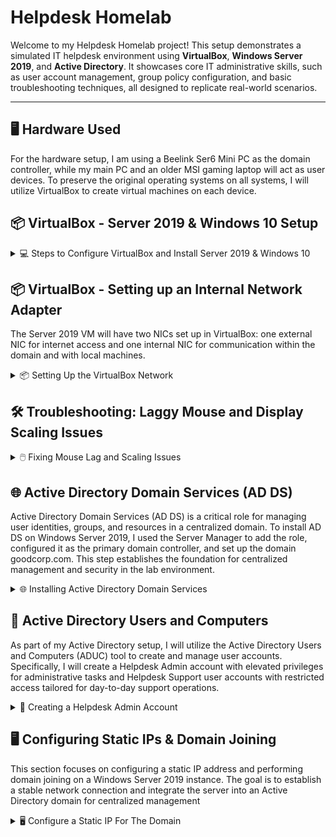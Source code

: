 # Helpdesk Homelab

Welcome to my Helpdesk Homelab project! This setup demonstrates a simulated IT helpdesk environment using **VirtualBox**, **Windows Server 2019**, and **Active Directory**. It showcases core IT administrative skills, such as user account management, group policy configuration, and basic troubleshooting techniques, all designed to replicate real-world scenarios.

---

## 🖥️ Hardware Used
For the hardware setup, I am using a Beelink Ser6 Mini PC as the domain controller, while my main PC and an older MSI gaming laptop will act as user devices. To preserve the original operating systems on all systems, I will utilize VirtualBox to create virtual machines on each device.

<!--<details>
<summary> Here are a couple of pictures for nerds, like me 😊</summary>

  ![1000001973](https://github.com/user-attachments/assets/f65b355a-97fa-4618-8f96-78643b99318b)
  ![1000001972](https://github.com/user-attachments/assets/6957e9d5-d26d-48c4-9ef7-ad7b1bc7d492)
</details>-->

## 📦 VirtualBox - Server 2019 & Windows 10 Setup

<details>
<summary>💻 Steps to Configure VirtualBox and Install Server 2019 & Windows 10</summary>

### 1️⃣ Download and Install VirtualBox
- To start I visited the [VirtualBox website](https://www.oracle.com/virtualization/technologies/vm/downloads/virtualbox-downloads.html) and downloaded the latest version.  
- Follow the installation wizard to complete the setup.

### 2️⃣ Download the Windows Server 2019 & Windows 10 ISO
- To download the Server 2019 ISO, I went to the [Microsoft Evaluation Center](https://www.microsoft.com/en-us/evalcenter/) and searched for "Windows Server 2019."
- To download the Windows 10 ISO I went to [Microsoft Software Download Page](https://www.microsoft.com/en-us/software-download/windows10)

### 3️⃣ Create a New Virtual Machine
- Open VirtualBox and click `New`.
  
  ![New VM Screenshot](https://github.com/user-attachments/assets/7116c63c-d6a3-4a0d-a759-9df440eea598)

- I named the virtual machine `Server 2019`.  
- Select the downloaded Windows Server 2019 ISO image.  
- I checked `Skip Unattended Installation`, then I clicked `Next`
  
  ![Screenshot 2024-12-30 220652](https://github.com/user-attachments/assets/83a81a79-8a1f-4da3-b21a-3ae4fcd8a7fe)

### 4️⃣ Configure Virtual Machine Hardware Settings
- Next, I allocated `4 CPU cores` and `4GB of RAM`.  

   ![Hardware Configuration Screenshot](https://github.com/user-attachments/assets/061c035b-8fd4-4f57-9bf2-ee66c5dde676)
  
- Next, I set the virtual hard disk size to `50GB`.  

  ![Hard Disk Size Screenshot](https://github.com/user-attachments/assets/0b1a7605-65f7-4893-bb85-e39973ebf9c4)
  
- Click `Finish` to complete the setup.  

  ![Screenshot 2024-12-30 222023](https://github.com/user-attachments/assets/54dd2892-fd6b-47fd-91b5-7c71a06cd88a)

### 5️⃣ Install Windows Server 2019
  
- Open VirtualBox, select the Server 2019 VM, and click `Start`.  

  ![Screenshot 2024-12-30 222155](https://github.com/user-attachments/assets/aea67364-b653-4e10-a01c-7224353797f1)

- Once the VM boots, I'll set my Language, Time and currency format, and Input method, then click `Next`

  ![Screenshot 2024-12-30 222422](https://github.com/user-attachments/assets/7f843eda-bf00-448a-b989-69419e93d474)

- On the Windows setup screen, I'll click `Install Now`

  ![Screenshot 2024-12-30 222436](https://github.com/user-attachments/assets/6c0f8e19-4b0f-4724-8fe5-67449d19eb45)

- On the next page, I'll make sure to select `Desktop Experience`, then click `Next`

  ![Screenshot 2024-12-30 222801](https://github.com/user-attachments/assets/e6746f98-533b-47cc-a1b8-075ce4e1152c)

- Accept the License terms, then click `Next`

  ![Screenshot 2024-12-30 223212](https://github.com/user-attachments/assets/471b37db-b583-4a97-b7cd-81bd2ea4c1bf)

- On the next page, I'll select `Custom Install`

  ![Screenshot 2024-12-30 223219](https://github.com/user-attachments/assets/27856ea1-6fac-4f08-9ccc-4507187cc1ff)

- On the Disk Allocation page, select the 50GB drive, then click `Next`

  ![Screenshot 2024-12-30 223224](https://github.com/user-attachments/assets/b759346e-a54e-49df-a344-df8de5d71bdc)

- Windows will begin the installation process.
 
  ![Screenshot 2024-12-30 223251](https://github.com/user-attachments/assets/b60d5f85-1425-45fd-8a05-ae7e90379c59)

- Once prompted, I'll input a password, then click `Finish`

  ![Screenshot 2024-12-30 223851](https://github.com/user-attachments/assets/44d64ac8-147b-4ac5-873b-f26b38713821)

- When at the Windows login screen, press `right ctrl + del`, then enter the password to log in.
- NOTE: you have to use ctrl+del since this is a VM. You could also go to `Input` → `Keyboard`, then click `Insert Ctrl-Alt-Del` to achieve the same thing.

  ![Screenshot 2024-12-30 224856](https://github.com/user-attachments/assets/9db6dc9f-c7cd-42dc-8826-ae1b05abcea8)

✅ Installation Complete
- The VM is now ready and operational! Just repeat the process to create a Windows 10 Virtual Machine.

  ![Completed Setup Screenshot](https://github.com/user-attachments/assets/f7e23cec-1efd-4d81-92c8-125c7e41b602)

</details>

## 📦 VirtualBox - Setting up an Internal Network Adapter
The Server 2019 VM will have two NICs set up in VirtualBox: one external NIC for internet access and one internal NIC for communication within the domain and with local machines.

<details>
<summary>📦 Setting Up the VirtualBox Network</summary>

- On the host machine, I'll launch VirtualBox, select the Server 2019 VM, and click `Settings`.

  ![Screenshot 2024-12-31 205055](https://github.com/user-attachments/assets/5775fb11-80c9-4811-a548-2d58790a5d20)

- On the Settings window, switch to `Expert Mode` in the top left corner.

  ![Screenshot 2024-12-31 205116](https://github.com/user-attachments/assets/6c65c99c-5760-4cbf-a0a6-c7403fbcd184)

- Select `Network` from the menu to the left. Make sure Adapter 1 is enabled and set to `NAT` or `Bridged`

  ![Screenshot 2024-12-31 205130](https://github.com/user-attachments/assets/9fab0c51-00d1-46d1-a2bf-326bf6376dfd)

- Click the Adapter 2 tab and check `Enable Network Adapter` then select `Internal Network` and click `OK`

  ![Screenshot 2024-12-31 205154](https://github.com/user-attachments/assets/0081597c-bb98-42d1-b84a-88767b17aeb2)

- The VirtualBox network adapters are now set up properly. This will allow me to have static ips on one nic, while still giving access to the internet from the other.

</details>






## 🛠️ Troubleshooting: Laggy Mouse and Display Scaling Issues

<details>
<summary>🖱️ Fixing Mouse Lag and Scaling Issues</summary>

### Issue Observed
With the virtual machine running, there were noticeable issues with mouse lag and improper display scaling.  

  ![Mouse Lag Screenshot](https://github.com/user-attachments/assets/f7e23cec-1efd-4d81-92c8-125c7e41b602)

### Solution
1️⃣ Go to `Devices` in the VirtualBox menu and select `Insert Guest Additions CD image...`.  
   
   ![Insert Guest Additions Screenshot](https://github.com/user-attachments/assets/7b1684a1-5a8a-4f5a-91d1-82541c3ba5c1)
   
2️⃣ Open `File Explorer` within the VM and navigate to `This PC`.  

3️⃣ Under `Devices and Drives`, open the `CD Drive (D:) VirtualBox Guest Additions`.  
   
   ![Guest Additions Drive Screenshot](https://github.com/user-attachments/assets/c9a9d62d-d1fd-4068-bcc2-89b45c5ddf77)

4️⃣ Run `VBoxWindowsAdditions-amd64` and complete the installation.  
   
   ![Guest Additions Installer Screenshot](https://github.com/user-attachments/assets/18c984f6-9eb0-4a0c-b46d-3f75ad092226)

5️⃣ Reboot the VM.  

### Result
The mouse now moves smoothly, and the display scaling adjusts correctly, allowing for a better user experience. 😊  
  
  ![Fixed Issues Screenshot](https://github.com/user-attachments/assets/f9d96384-69ab-4fc2-8c42-b7196732c051)

</details>








## 🌐 Active Directory Domain Services (AD DS)

Active Directory Domain Services (AD DS) is a critical role for managing user identities, groups, and resources in a centralized domain. To install AD DS on Windows Server 2019, I used the Server Manager to add the role, configured it as the primary domain controller, and set up the domain goodcorp.com. This step establishes the foundation for centralized management and security in the lab environment.

<details>
<summary>🌐 Installing Active Directory Domain Services</summary>

## 🛠️ Prepare the Server

### Change the Computer Name  
- Go to System Properties, by opening `File Explorer` right-click `This PC`, then select `Properties`.

  ![Screenshot 2024-12-30 233825](https://github.com/user-attachments/assets/c35254c2-8989-48e3-8e4d-c041222bf78a)

- Next to Computer Name click `Change Settings`

  ![Screenshot 2024-12-30 234145](https://github.com/user-attachments/assets/1f375b22-e8cc-45ab-a64c-0766477394d5)

- Click `Change` then set the computer name, I'll use `GoodCorp-DC`, click `OK` then restart the server.

  ![Screenshot 2024-12-30 235134](https://github.com/user-attachments/assets/a5a1191f-5e26-49ee-a184-be7d5c9f7094)

- Once restarted, go to system properties again to verify the name has changed.

  ![Screenshot 2024-12-30 235519](https://github.com/user-attachments/assets/2a4f91fb-63a5-4e54-82a4-bc3c7196f6a1)

---

## 🛠️ Open Server Manager & Start Installation

1️⃣ Launch Server Manager  
- Open the VM, Server Manager should start automatically. If not, click `Start`, and select `Server Manager`.  

  ![Server Manager](https://github.com/user-attachments/assets/38ee87c4-8674-400e-bbfe-615c5cc283c3)

2️⃣ Add Roles and Features  
- On the Server Manager dashboard, click `Manage` → `Add Roles and Features`.  

  ![Add Roles and Features](https://github.com/user-attachments/assets/9be5e3e2-1c64-4147-838f-749d3fef7465)

---

## 🖱️ Use the Installation Wizard

3️⃣ Begin Installation  
- When the installation wizard appears, click `Next`.  

  ![Screenshot 2024-12-31 000254](https://github.com/user-attachments/assets/7a82862c-b490-4c80-bdbf-91d54251bd5a)

4️⃣ Select Installation Type  
- Choose `Role-based or Feature-based Installation`, then click `Next`.  

  ![Screenshot 2024-12-31 000345](https://github.com/user-attachments/assets/d018a402-c014-481d-883b-b39e03ea8c36)

5️⃣ Pick the Destination Server  
- Click `Select a server from the server pool` and click `Next`.  

  ![Screenshot 2024-12-31 000419](https://github.com/user-attachments/assets/01baa936-5ab2-43d9-9773-808b8b11b77f)

---

## 🧩 Add the AD DS Role

6️⃣ Add the Role  
- Select `Active Directory Domain Services`, click `Add Features`, then click `Next`.  

  ![Screenshot 2024-12-31 000520](https://github.com/user-attachments/assets/1dcd19c7-97e7-4b31-9850-4d68bbcc8b23)
  ![Screenshot 2024-12-31 000525](https://github.com/user-attachments/assets/3c728739-f489-430c-9f91-09a4bba1588d)
  ![Screenshot 2024-12-31 000536](https://github.com/user-attachments/assets/985b3299-65b1-4d3f-9d14-df927c03b9c8)

7️⃣ Review Features  
- On the Features tab, leave everything as is, then click `Next`.  

  ![Screenshot 2024-12-31 000542](https://github.com/user-attachments/assets/78136f6a-6a4f-4b78-b347-479015962083)

8️⃣ Confirm Installation  
- On the AD DS tab, click `Next`, then `Install` on the Confirmation tab.  

  ![Screenshot 2024-12-31 000547](https://github.com/user-attachments/assets/25a8f8d0-fde5-43c7-946e-9b8758cd5a8f)
  ![Screenshot 2024-12-31 000558](https://github.com/user-attachments/assets/2925c475-10e1-4182-a63f-54b793c11751)
  ![Screenshot 2024-12-31 000637](https://github.com/user-attachments/assets/b2f79e7e-40ed-4bab-ac77-b59394cfbf12)

---

## 🌳 Promote to Domain Controller

9️⃣ Start Promotion  
- After installation, click `Promote this server to a domain controller`.  

  ![Screenshot 2024-12-31 001444](https://github.com/user-attachments/assets/61a5b6f4-e561-4610-b780-62916663398d)

- Add a New Forest: I chose to use `goodcorp.com`.  

  ![Screenshot 2024-12-31 001609](https://github.com/user-attachments/assets/c52bdb0f-9b8d-4518-a96d-34e85b6d1cd8)

🔟 Set Domain Controller Options  
- Input a password and click `Next`.  

  ![Screenshot 2024-12-31 001704](https://github.com/user-attachments/assets/68ed86d6-8756-4b97-99a0-2a014152423b)

---

## 🔗 Configure Additional Settings

- DNS Options: Leave unchecked and click `Next`.  

  ![Screenshot 2024-12-31 001802](https://github.com/user-attachments/assets/a5e73027-9c07-474e-b6e2-8c4db2cd0a68)

- NetBIOS Name: Leave as is and click `Next`.  

  ![Screenshot 2024-12-31 001819](https://github.com/user-attachments/assets/126cedc0-4881-49fb-a9b7-afc20d7e1b71)

- Paths Tab: Keep defaults and click `Next`.  

  ![Screenshot 2024-12-31 001829](https://github.com/user-attachments/assets/15aae331-8cc1-4401-92e8-e2af55f0d473)

- Review Tab: Click `Next`.  

  ![Screenshot 2024-12-31 001841](https://github.com/user-attachments/assets/023c6f47-42bc-4d32-ba3a-3c5b452b8f94)

- Prerequisites Check: Click `Install`.  

  ![Screenshot 2024-12-31 001859](https://github.com/user-attachments/assets/31db2f43-57ce-481f-bf0a-a7d890b8e4cc)

---

## 🔄 Final Steps

✅ Installation Complete  
- Once the installation is complete, the VM will automatically restart.  

  ![Screenshot 2024-12-31 001941](https://github.com/user-attachments/assets/865bf457-60eb-4ef9-aa66-86d8d6727a7c)

---

</details>








## 👥 Active Directory Users and Computers

As part of my Active Directory setup, I will utilize the Active Directory Users and Computers (ADUC) tool to create and manage user accounts. Specifically, I will create a Helpdesk Admin account with elevated privileges for administrative tasks and Helpdesk Support user accounts with restricted access tailored for day-to-day support operations.

<details>
<summary>👥 Creating a Helpdesk Admin Account</summary>

## 👥 Active Directory Account Creation

1️⃣ Access Active Directory Users and Computers
- On the Server Manager dashboard, click `Tools` and select `Active Directory Users and Computers`

  ![Screenshot 2024-12-31 130031](https://github.com/user-attachments/assets/6b067f12-b5e0-463c-a109-22d47ff88de4)

- I will pin ADUC to my taskbar by right-clicking the icon and selecting `Pin To Taskbar`

  ![Screenshot 2024-12-31 130320](https://github.com/user-attachments/assets/d63ddf3c-5f44-4b69-80c9-ac53b42f100f)

---

## 👥 Create The Helpdesk Admin

2️⃣ Create A New Admin User
- In the left pane of the ADUC window, I will expand `goodcorp.com` and select `Users`.

  ![Screenshot 2024-12-31 133217](https://github.com/user-attachments/assets/3b05a51d-5795-4c76-ab0d-69e14870aa47)

- Since we already have an admin account, I'll just right-click `Administrator` and click `Copy`. (Copying makes life easier)

  ![Screenshot 2024-12-31 133617](https://github.com/user-attachments/assets/535df790-7557-43c4-ba2b-fc386e17a4f2)

- A `Copy Object - User` window will appear, I'll set the First name to `Helpdesk` and the User logon name to `Helpdesk` then click `Next`

  ![Screenshot 2024-12-31 134330](https://github.com/user-attachments/assets/4590eb2f-2c9c-46ca-b467-f6eb1441f760)

- Input a password, and make sure `Password never expires` is checked, then click `Next`, and `Finish`

  ![Screenshot 2024-12-31 134731](https://github.com/user-attachments/assets/374df034-fff4-4ced-adb0-76ac60d982cc)

- I now have an administrative user named Helpdesk.

  ![Screenshot 2024-12-31 134840](https://github.com/user-attachments/assets/3d25a144-6469-4d9a-af28-c0d01cd87508)

</details>


## 🖥️ Configuring Static IPs & Domain Joining
This section focuses on configuring a static IP address and performing domain joining on a Windows Server 2019 instance. The goal is to establish a stable network connection and integrate the server into an Active Directory domain for centralized management

<details>
<summary>🖥️ Configure a Static IP For The Domain</summary>

### 1️⃣ Assigning a Static IP
- To access the network adapters within the VM. I'll right-click `Start` and click `Network Connections`

  ![Screenshot 2024-12-31 223203](https://github.com/user-attachments/assets/9f9aef50-e65c-4939-8609-a7f1bc285842)

- In the Network Connections window, click `Change Adapter Options`

  ![Screenshot 2024-12-31 223220](https://github.com/user-attachments/assets/34dd4bcc-465c-45f2-b19f-42f1c1e1a931)

- I'll now identify the internal network adapter by right-clicking `Ethernet` and `Ethernet 2` and selecting `Status`.

  ![Screenshot 2024-12-31 224601](https://github.com/user-attachments/assets/0ab866e8-3723-4094-aaf3-dbc8a70868ca)
  ![Screenshot 2024-12-31 224626](https://github.com/user-attachments/assets/ccc3c678-332a-4efb-837a-f1ae1995e118)

- By examining the `IPv4 Connectivity` and `Sent and Received Activity`, it's clear which adapter is internet-facing and which is internal. Ethernet shows `IPv4 Connectivity: Internet`, while Ethernet 2 displays `No Network Access`.

  ![Screenshot 2024-12-31 225150](https://github.com/user-attachments/assets/8c2c5410-9ae0-45ef-87f1-48e65caa7a6f)

- Just to confirm my suspicions, I'll click `Details` on each adapter.  

  ![Screenshot 2024-12-31 230549](https://github.com/user-attachments/assets/b33fa348-8062-4968-8f3a-bcda4a86af41)

- Ethernet has a valid IPv4 address, along with a Default Gateway, DHCP, and DNS servers. In contrast, Ethernet 2 has an Autoconfiguration IPv4 Address and lacks a Default Gateway or DNS server. This indicates that Ethernet 2 attempted to obtain an IP address from a DHCP server but couldn't find one.

  ![Screenshot 2024-12-31 230513](https://github.com/user-attachments/assets/76f2e1a9-2ce3-4e4b-8892-d12bc48707d4)

- Now that I've determined which adapter is which, I'll right-click Ethernet and rename it to `Internet` then I'll right-click Ethernet 2 and rename it to `Internal`.

  ![Screenshot 2024-12-31 232146](https://github.com/user-attachments/assets/1ac63a47-a75a-4928-91d0-9d1490e9fc8b)
  ![Screenshot 2024-12-31 232220](https://github.com/user-attachments/assets/6976eaf0-1c35-4076-87e2-d0510c33af4c)
  ![Screenshot 2024-12-31 232247](https://github.com/user-attachments/assets/1c07f649-976b-4dd5-be1b-18058e177b09)

- Now that the adapters have been identified and renamed, I'll right-click `Internal` and click `Properties`

  ![Screenshot 2024-12-31 232431](https://github.com/user-attachments/assets/638923fd-b16f-4915-82c1-ca97389bca8b)

- In the properties window, I'll double-click `Internet Protocol Version 4 (TCP/IPv4)`

  ![Screenshot 2024-12-31 232532](https://github.com/user-attachments/assets/95694d0c-9925-462d-b1ff-37fafa366e0c)

- I'll select `Use the following IP address` and set the IP address to `172.25.0.1`.
- The subnet mask will be configured as `255.255.255.0`.
- Finally, I'll set the Preferred DNS Server to the loopback address, `127.0.0.1`.

  ![Screenshot 2024-12-31 233719](https://github.com/user-attachments/assets/c36681dc-3bce-4b92-a29f-477083248d40)

- I'll click `OK`, then restart the VM

- After the VM restarts, I'll return to Network Connections and check the Details of the internal adapter to verify that the static IP and subnet mask have been updated.

  ![Screenshot 2024-12-31 235042](https://github.com/user-attachments/assets/537c92d1-3cf5-4fef-b20a-c021c1f97cb1)

- Everything looks good
  
</details>


<!-- 1️⃣2️⃣3️⃣4️⃣5️⃣6️⃣7️⃣8️⃣9️⃣🔟 -->


